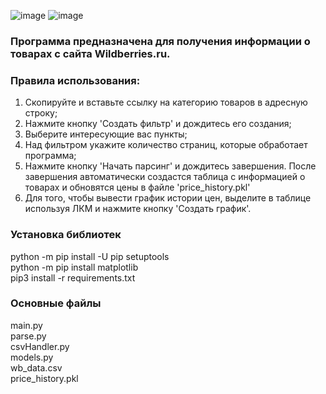 ![image](https://github.com/CitoFly/parseWB/assets/74175035/75a4f1b3-208a-4574-ad50-32971d376509)
![image](https://github.com/CitoFly/parseWB/assets/74175035/096ab685-bcef-4761-80ca-9169736a296e)


### Программа предназначена для получения информации о товарах с сайта Wildberries.ru.
### Правила использования:
1) Скопируйте и вставьте ссылку на категорию товаров в адресную строку;
2) Нажмите кнопку 'Создать фильтр' и дождитесь его создания;
3) Выберите интересующие вас пункты;
4) Над фильтром укажите количество страниц, которые обработает программа;
5) Нажмите кнопку 'Начать парсинг' и дождитесь завершения.
После завершения автоматически создастся таблица с информацией о товарах и обновятся цены в файле 'price_history.pkl'
6) Для того, чтобы вывести график истории цен, выделите в таблице используя ЛКМ и нажмите кнопку 'Создать график'.
### Установка библиотек
python -m pip install -U pip setuptools\
python -m pip install matplotlib\
pip3 install -r requirements.txt

### Основные файлы
main.py\
parse.py\
csvHandler.py\
models.py\
wb_data.csv\
price_history.pkl
